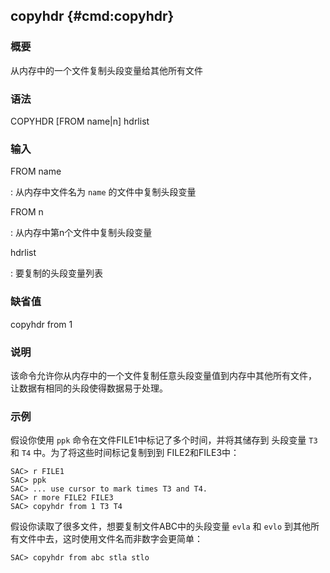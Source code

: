 ## copyhdr {#cmd:copyhdr}

### 概要

从内存中的一个文件复制头段变量给其他所有文件

### 语法

COPYHDR \[FROM name|n\] hdrlist

### 输入

FROM name

:   从内存中文件名为 `name` 的文件中复制头段变量

FROM n

:   从内存中第n个文件中复制头段变量

hdrlist

:   要复制的头段变量列表

### 缺省值

copyhdr from 1

### 说明

该命令允许你从内存中的一个文件复制任意头段变量值到内存中其他所有文件，
让数据有相同的头段使得数据易于处理。

### 示例

假设你使用 `ppk` 命令在文件FILE1中标记了多个时间，并将其储存到 头段变量
`T3` 和 `T4` 中。为了将这些时间标记复制到到 FILE2和FILE3中：

``` {.bash}
SAC> r FILE1
SAC> ppk
SAC> ... use cursor to mark times T3 and T4.
SAC> r more FILE2 FILE3
SAC> copyhdr from 1 T3 T4
```

假设你读取了很多文件，想要复制文件ABC中的头段变量 `evla` 和 `evlo`
到其他所有文件中去，这时使用文件名而非数字会更简单：

``` {.bash}
SAC> copyhdr from abc stla stlo
```
